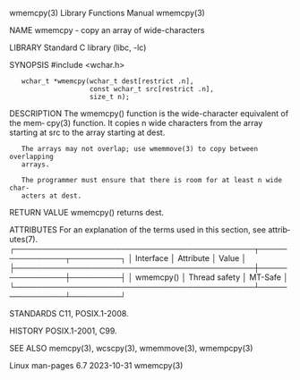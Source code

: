 wmemcpy(3)                 Library Functions Manual                 wmemcpy(3)

NAME
       wmemcpy - copy an array of wide-characters

LIBRARY
       Standard C library (libc, -lc)

SYNOPSIS
       #include <wchar.h>

       wchar_t *wmemcpy(wchar_t dest[restrict .n],
                        const wchar_t src[restrict .n],
                        size_t n);

DESCRIPTION
       The  wmemcpy()  function  is  the wide-character equivalent of the mem‐
       cpy(3) function.  It copies n wide characters from the  array  starting
       at src to the array starting at dest.

       The arrays may not overlap; use wmemmove(3) to copy between overlapping
       arrays.

       The programmer must ensure that there is room for at least n wide char‐
       acters at dest.

RETURN VALUE
       wmemcpy() returns dest.

ATTRIBUTES
       For  an  explanation  of  the  terms  used in this section, see attrib‐
       utes(7).
       ┌───────────────────────────────────────────┬───────────────┬─────────┐
       │ Interface                                 │ Attribute     │ Value   │
       ├───────────────────────────────────────────┼───────────────┼─────────┤
       │ wmemcpy()                                 │ Thread safety │ MT-Safe │
       └───────────────────────────────────────────┴───────────────┴─────────┘

STANDARDS
       C11, POSIX.1-2008.

HISTORY
       POSIX.1-2001, C99.

SEE ALSO
       memcpy(3), wcscpy(3), wmemmove(3), wmempcpy(3)

Linux man-pages 6.7               2023-10-31                        wmemcpy(3)
